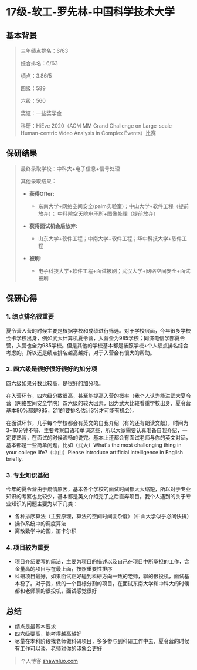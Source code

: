 # 17级-软工-罗先林-中国科学技术大学

## 基本背景


> 三年绩点排名：6/63
>
> 综合排名：6/63
>
> 绩点：3.86/5
>
> 四级：589
>
> 六级：560
>
> 奖证：一些奖学金
>
> 科研：HiEve 2020（ACM MM Grand Challenge on Large-scale Human-centric Video Analysis in Complex
> Events）比赛

## 保研结果

> 最终录取学校：中科大+电子信息+信号处理
>
> 其他录取结果：
>
> * **获得Offer:**
>   * 东南大学+网络空间安全(palm实验室)；中山大学+软件工程（提前放弃）； 中科院空天院电子所+图像处理（提前放弃）
>
> * **获得面试机会后放弃:**
>   * 山东大学+软件工程；中南大学+软件工程；华中科技大学+软件工程
>
> * **被刷**:
>   * 电子科技大学+软件工程+面试被刷；武汉大学+网络空间安全+面试被刷

## 保研心得


### 1. 绩点排名很重要

夏令营入营的时候主要是根据学校和成绩进行筛选。对于学校层面，今年很多学校会卡学校出身，例如武大计算机夏令营，入营全为985学校；同济电信学部夏令营，入营也全为985学校。但是其他的学校基本都是按照学校+个人绩点排名综合考虑的。所以还是绩点排名越高越好，对于入营会有很大的帮助。

### 2. 四六级是**很好很好很好**的加分项
四六级如果分数比较高，是很好的加分项。

在入营环节，四六级分数很高，甚至能提高入营的概率（我个人认为能进武大夏令营（网络空间安全学院）四六级的较大因素，因为武大比较看重学校出身，夏令营基本80%都是985，211的要排名估计3%才可能有机会）。

在面试环节，几乎每个学校都会有英文的自我介绍（有的还有朗读文献），时间为3~10分钟不等，主要考察口语和单词这些，所以大家需要认真准备自我介绍，一定要熟背，在面试的时候流畅的说完。基本上还都会有面试老师与你的英文对话，基本都是一些简单问题，比如（武大）What's the most challenging thing in your college life?（中山）Please introduce artificial intelligence in English briefly.

### 3. 专业知识基础
今年的夏令营由于疫情原因，基本各个学校的面试时间都大大缩短，所以对于专业知识的考察也比较少，基本都是英文介绍完了之后直奔项目。我个人遇到的关于专业知识的问题主要为以下几类：
   *  各种排序算法（主要原理，算法的空间时间复杂度）（中山大学似乎必问快排）
   *  操作系统中的调度算法
   *  离散数学中的图，笛卡尔积

### 4. 项目较为重要

   * 项目介绍要写的简洁，主要为项目的描述以及自己在项目中所承担的工作，含金量高的项目写在最上面，按照重要性排序
   * 科研项目最好，如果面试正好碰到科研方向一致的老师，聊的很投机，面试基本稳了。对于我，做的一个目标分割的项目，在面试东南大学和中科大的时候都和老师聊的很投机，面试感觉很好


## 总结
* 绩点是最基本要求
* 四六级要高，能考得越高越好
* 尽量在本科阶段找老师做科研项目，多多参与到科研工作中去，夏令营的时候有工作可以谈，老师对你的印象会更好

> 个人博客 [shawnluo.com](https://www.shawnluo.com/)